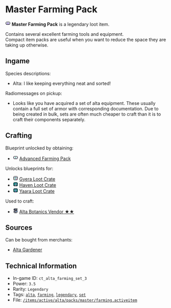 # Master Farming Pack

<img src="https://raw.githubusercontent.com/Ceterai/Enternia/main/items/active/alta/packs/master/farming.png" alt="Master Farming Pack icon" loading="lazy" height="16px" width="auto" /> **Master Farming Pack** is a legendary loot item.

Contains several excellent farming tools and equipment.  
Compact item packs are useful when you want to reduce the space they are taking up otherwise.

## Ingame

Species descriptions:

- Alta: I like keeping everything neat and sorted!

Radiomessages on pickup:

- Looks like you have acquired a set of alta equipment. These usually contain a full set of armor with corresponding documentation. Due to being created in bulk, sets are often much cheaper to craft than it is to craft their components separately.

## Crafting

Blueprint unlocked by obtaining:

- <img src="https://raw.githubusercontent.com/Ceterai/Enternia/main/items/active/alta/packs/advanced/farming.png" alt="Advanced Farming Pack icon" loading="lazy" height="16px" width="auto" /> [Advanced Farming Pack](https://ceterai.github.io/MyEnternia/Wiki/AdvancedFarmingPack)

Unlocks blueprints for:

- <img src="https://raw.githubusercontent.com/Ceterai/Enternia/main/items/active/alta/loot/biome/ct_gyera_loot.png" alt="Gyera Loot Crate icon" loading="lazy" height="16px" width="auto" /> [Gyera Loot Crate](https://ceterai.github.io/MyEnternia/Wiki/GyeraLootCrate)
- <img src="https://raw.githubusercontent.com/Ceterai/Enternia/main/items/active/alta/loot/biome/ct_haven_loot.png" alt="Haven Loot Crate icon" loading="lazy" height="16px" width="auto" /> [Haven Loot Crate](https://ceterai.github.io/MyEnternia/Wiki/HavenLootCrate)
- <img src="https://raw.githubusercontent.com/Ceterai/Enternia/main/items/active/alta/loot/biome/ct_yaara_loot.png" alt="Yaara Loot Crate icon" loading="lazy" height="16px" width="auto" /> [Yaara Loot Crate](https://ceterai.github.io/MyEnternia/Wiki/YaaraLootCrate)

Used to craft:

- <img src="https://raw.githubusercontent.com/Ceterai/Enternia/main/objects/alta/special/vendors/botanics/icon.png" alt="Alta Botanics Vendor ★★ icon" loading="lazy" height="16px" width="auto" /> [Alta Botanics Vendor ★★](https://ceterai.github.io/MyEnternia/Wiki/AltaBotanicsVendor)

## Sources

Can be bought from merchants:

- [Alta Gardener](https://ceterai.github.io/MyEnternia/Wiki/AltaGardener)

## Technical Information

- In-game ID: `ct_alta_farming_set_3`
- Power: `3.5`
- Rarity: `Legendary`
- Tags: [`alta`](https://ceterai.github.io/MyEnternia/Wiki/Tags/Alta), [`farming`](https://ceterai.github.io/MyEnternia/Wiki/Tags/Farming), [`legendary`](https://ceterai.github.io/MyEnternia/Wiki/Tags/Legendary), [`set`](https://ceterai.github.io/MyEnternia/Wiki/Tags/Set)
- File: [`/items/active/alta/packs/master/farming.activeitem`](https://github.com/Ceterai/Enternia/blob/main/items/active/alta/packs/master/farming.activeitem)

